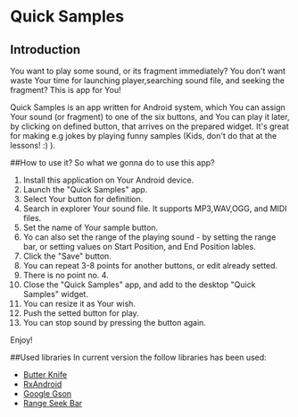 # Quick Samples
## Introduction

You want to play some sound, or its fragment immediately? You don't want waste Your time for launching player,searching sound file, and seeking the fragment? This is app for You! 

Quick Samples is an app written for Android system, which You can assign Your sound (or fragment) to one of the six buttons, and You can play it later, by clicking on defined button, that arrives on the prepared widget. It's great for making e.g jokes by playing funny samples (Kids, don't do that at the lessons! :) ).


##How to use it?
So what we gonna do to use this app?

1. Install this application on Your Android device.
2. Launch the "Quick Samples" app.
3. Select Your button for definition.
5. Search in explorer Your sound file. It supports MP3,WAV,OGG, and MIDI files.
6. Set the name of Your sample button. 
7. Yo can also set the range of the playing sound - by setting the range bar, or setting values on Start Position, and End Position lables.
8. Click the "Save" button.
9. You can repeat 3-8 points for another buttons, or edit already setted.
10. There is no point no. 4.
11. Close the "Quick Samples" app, and add to the desktop "Quick Samples" widget.
12. You can resize it as Your wish.
13. Push the setted button for play.
14. You can stop sound by pressing the button again.

Enjoy!

##Used libraries
In current version the follow libraries has been used:

* [Butter Knife](http://jakewharton.github.io/butterknife/)
* [RxAndroid](https://github.com/ReactiveX/RxAndroid)
* [Google Gson](https://code.google.com/p/google-gson/)
* [Range Seek Bar](https://code.google.com/p/range-seek-bar/)

